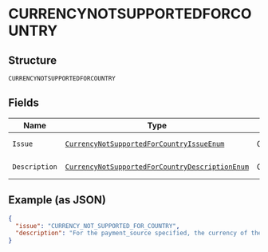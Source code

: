 
# CURRENCYNOTSUPPORTEDFORCOUNTRY

## Structure

`CURRENCYNOTSUPPORTEDFORCOUNTRY`

## Fields

| Name | Type | Tags | Description | Getter | Setter |
|  --- | --- | --- | --- | --- | --- |
| `Issue` | [`CurrencyNotSupportedForCountryIssueEnum`](../../doc/models/currency-not-supported-for-country-issue-enum.md) | Optional | - | CurrencyNotSupportedForCountryIssueEnum getIssue() | setIssue(CurrencyNotSupportedForCountryIssueEnum issue) |
| `Description` | [`CurrencyNotSupportedForCountryDescriptionEnum`](../../doc/models/currency-not-supported-for-country-description-enum.md) | Optional | - | CurrencyNotSupportedForCountryDescriptionEnum getDescription() | setDescription(CurrencyNotSupportedForCountryDescriptionEnum description) |

## Example (as JSON)

```json
{
  "issue": "CURRENCY_NOT_SUPPORTED_FOR_COUNTRY",
  "description": "For the payment_source specified, the currency of the Order is restricted by the country in which the payee account is based. Please refer https://developer.paypal.com/api/rest/reference/currency-codes/ for list of supported currency codes."
}
```


